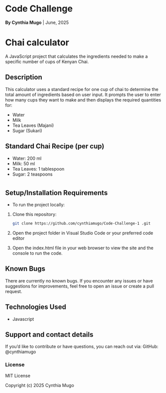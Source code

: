 # Code Challenge
**By Cynthia Mugo** | June, 2025
#  Chai calculator
A JavaScript project that calculates the ingredients needed to make a specific number of cups of Kenyan Chai.

## Description
This calculator uses a standard recipe for one cup of chai to determine the total amount of ingredients based on user input. It prompts the user to enter how many cups they want to make and then displays the required quantities for:
- Water
- Milk
- Tea Leaves (Majani)
- Sugar (Sukari)

## Standard Chai Recipe (per cup)
- Water: 200 ml  
- Milk: 50 ml  
- Tea Leaves: 1 tablespoon  
- Sugar: 2 teaspoons  

# 

## Setup/Installation Requirements
* To run the project locally:

1. Clone this repository:  
   ```bash
   git clone https://github.com/cynthiamugo/Code-Challenge-1 .git
2. Open the project folder in Visual Studio Code or your preferred code editor

3. Open the index.html file in your web browser to view the site and the console to run the code.
## Known Bugs
There are currently no known bugs.
If you encounter any issues or have suggestions for improvements, feel free to open an issue or create a pull request.
## Technologies Used
* Javascript
## Support and contact details
If you’d like to contribute or have questions, you can reach out via:
GitHub: @cynthiamugo

### License
MIT License

Copyright (c) 2025 Cynthia Mugo